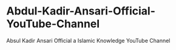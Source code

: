 # Abdul-Kadir-Ansari-Official-YouTube-Channel
Absul Kadir Ansari Official a Islamic Knowledge YouTube Channel
